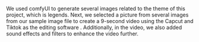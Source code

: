 We used comfyUI to generate several images related to the theme of this project, which is legends. Next, we selected a picture from several images from our sample image file to create a 9-second video using the Capcut and Tiktok as the editing software . Additionally, in the video, we also added sound effects and filters to enhance the video further.
